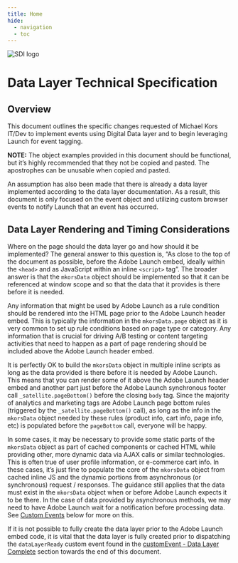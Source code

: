 ```yaml
---
title: Home
hide:
  - navigation
  - toc
---
```


![SDI logo](https://lh5.googleusercontent.com/qISy6cadFd9w5RbPc1eqZj7SISc844g8KRXSeM2P07h1PvkDJbpVtE--xNttLLSvlklK7e5dr52fGGuTGQZ19CqrLeg0dr7UuisKnKUK0xxs6IP8LfnsPMkBkfLeQfUMABH-cJn7=s0)

# Data Layer Technical Specification

## Overview
This document outlines the specific changes requested of Michael Kors IT/Dev to implement events using Digital Data layer and to begin leveraging Launch for event tagging.

**NOTE:** The object examples provided in this document should be functional, but it’s highly recommended that they not be copied and pasted. The apostrophes can be unusable when copied and pasted.

An assumption has also been made that there is already a data layer implemented according to the data layer documentation. As a result, this document is only focused on the event object and utilizing custom browser events to notify Launch that an event has occurred.

## Data Layer Rendering and Timing Considerations
Where on the page should the data layer go and how should it be implemented? The general answer to this question is, “As close to the top of the document as possible, before the Adobe Launch embed, ideally within the `<head>` and as JavaScript within an inline `<script>` tag”. The broader answer is that the `mkorsData` object should be implemented so that it can be referenced at window scope and so that the data that it provides is there before it is needed.

Any information that might be used by Adobe Launch as a rule condition should be rendered into the HTML page prior to the Adobe Launch header embed. This is typically the information in the `mkorsData.page` object as it is very common to set up rule conditions based on page type or category. Any information that is crucial for driving A/B testing or content targeting activities that need to happen as a part of page rendering should be included above the Adobe Launch header embed.

It is perfectly OK to build the `mkorsData` object in multiple inline scripts as long as the data provided is there before it is needed by Adobe Launch. This means that you can render some of it above the Adobe Launch header embed and another part just before the Adobe Launch synchronous footer call `_satellite.pageBottom()` before the closing `body` tag. Since the majority of analytics and marketing tags are Adobe Launch page bottom rules (triggered by the `_satellite.pageBottom()` call), as long as the info in the `mkorsData` object needed by these rules (product info, cart info, page info, etc) is populated before the `pageBottom` call, everyone will be happy. 

In some cases, it may be necessary to provide some static parts of the `mkorsData` object as part of cached components or cached HTML while providing other, more dynamic data via AJAX calls or similar technologies. This is often true of user profile information, or e-commerce cart info. In these cases, it’s just fine to populate the core of the `mkorsData` object from cached inline JS and the dynamic portions from asynchronous (or synchronous) request / responses.  The guidance still applies that the data must exist in the `mkorsData` object when or before Adobe Launch expects it to be there. In the case of data provided by asynchronous methods, we may need to have Adobe Launch wait for a notification before processing data. See [Custom Events](#custom-events) below for more on this.

If it is not possible to fully create the data layer prior to the Adobe Launch embed code, it is vital that the data layer is fully created prior to dispatching the `dataLayerReady` custom event found in the [customEvent - Data Layer Complete](#customevent--data-layer-complete) section towards the end of this document.